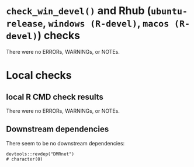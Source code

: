 
# `check_win_devel()` and Rhub (`ubuntu-release`, `windows (R-devel)`, `macos (R-devel)`) checks

There were no ERRORs, WARNINGs, or NOTEs. 

# Local checks

## local R CMD check results

There were no ERRORs, WARNINGs, or NOTEs. 

## Downstream dependencies

There seem to be no downstream dependencies:

```{r revdep}
devtools::revdep("DMRnet")
# character(0)
```



